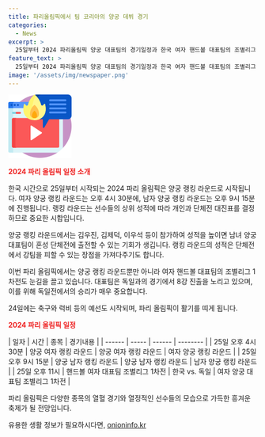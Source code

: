 ```yaml
---
title: 파리올림픽에서 팀 코리아의 양궁 데뷔 경기
categories:
  - News
excerpt: >
  25일부터 2024 파리올림픽 양궁 대표팀의 경기일정과 한국 여자 핸드볼 대표팀의 조별리그 1차전에 대한 소식이 전해졌다. 양궁 랭킹 라운드와 핸드볼 경기로 한국 선수들의 활약이 기대된다. 랭킹 라운드에서 선수들의 성적은 개인과 단체전 대진표를 결정짓는 중요한 역할을 하며, 단체전 출전권을 획득할 수 있는 기회도 주목된다. 또한, 핸드볼 대표팀은 강호들과 격돌하는 조별리그에서 8강 진출을 향해 독일전에서 승리를 이뤄야 하는 중요한 시합이다.
feature_text: >
  25일부터 2024 파리올림픽 양궁 대표팀의 경기일정과 한국 여자 핸드볼 대표팀의 조별리그 1차전에 대한 소식이 전해졌다. 양궁 랭킹 라운드와 핸드볼 경기로 한국 선수들의 활약이 기대된다. 랭킹 라운드에서 선수들의 성적은 개인과 단체전 대진표를 결정짓는 중요한 역할을 하며, 단체전 출전권을 획득할 수 있는 기회도 주목된다. 또한, 핸드볼 대표팀은 강호들과 격돌하는 조별리그에서 8강 진출을 향해 독일전에서 승리를 이뤄야 하는 중요한 시합이다.
image: '/assets/img/newspaper.png'
---
```


<p><img src="/assets/img/news.png" alt="rentncar 속보" /></p>

<p><b><span style="color: #ee2323;">2024 파리 올림픽 일정 소개</span></b></p>

<p>한국 시간으로 25일부터 시작되는 2024 파리 올림픽은 양궁 랭킹 라운드로 시작됩니다. 여자 양궁 랭킹 라운드는 오후 4시 30분에, 남자 양궁 랭킹 라운드는 오후 9시 15분에 진행됩니다. 랭킹 라운드는 선수들의 상위 성적에 따라 개인과 단체전 대진표를 결정하므로 중요한 시합입니다.</p>

<p>양궁 랭킹 라운드에서는 김우진, 김제덕, 이우석 등이 참가하여 성적을 높이면 남녀 양궁 대표팀이 혼성 단체전에 출전할 수 있는 기회가 생깁니다. 랭킹 라운드의 성적은 단체전에서 강팀을 피할 수 있는 장점을 가져다주기도 합니다.</p>

<p>이번 파리 올림픽에서는 양궁 랭킹 라운드뿐만 아니라 여자 핸드볼 대표팀의 조별리그 1차전도 눈길을 끌고 있습니다. 대표팀은 독일과의 경기에서 8강 진출을 노리고 있으며, 이를 위해 독일전에서의 승리가 매우 중요합니다. </p>

<p>24일에는 축구와 럭비 등의 예선도 시작되며, 파리 올림픽이 활기를 띠게 됩니다. </p>

<p><b><span style="color: #ee2323;">2024 파리 올림픽 일정</span></b></p>

<p>| 일자 | 시간 | 종목 | 경기내용 |
| ------ | ----- | ------ | -------- |
| 25일 오후 4시 30분 | 양궁 여자 랭킹 라운드 | 양궁 여자 랭킹 라운드 | 여자 양궁 랭킹 라운드 |
| 25일 오후 9시 15분 | 양궁 남자 랭킹 라운드 | 양궁 남자 랭킹 라운드 | 남자 양궁 랭킹 라운드 |
| 25일 오후 11시 | 핸드볼 여자 대표팀 조별리그 1차전 | 한국 vs. 독일 | 여자 양궁 대표팀 조별리그 1차전 |</p>

<p>파리 올림픽은 다양한 종목의 열혈 경기와 열정적인 선수들의 모습으로 가득한 흥겨운 축제가 될 전망입니다.</p>
유용한 생활 정보가 필요하시다면, <a href="https://onioninfo.kr" rel="dofollow">onioninfo.kr</a>


